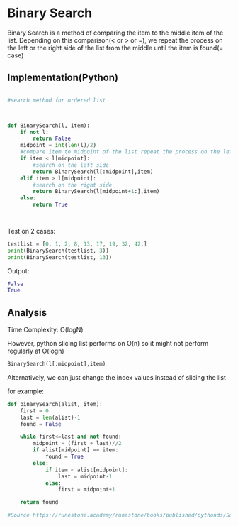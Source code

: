 # Binary Search

Binary Search is a method of comparing the item to the middle item of the list. Depending on this comparison(< or > or =), we repeat the process on the left or the right side of the list from the middle until the item is found(= case)


## Implementation(Python)

```python

#search method for ordered list 



def BinarySearch(l, item):
    if not l:
        return False
    midpoint = int(len(l)/2)
    #compare item to midpoint of the list repeat the process on the left or right from the middle side accordingly
    if item < l[midpoint]:
        #search on the left side  
        return BinarySearch(l[:midpoint],item)
    elif item > l[midpoint]:
        #search on the right side  
        return BinarySearch(l[midpoint+1:],item)
    else: 
        return True

  
```
Test on 2 cases: 

```python
testlist = [0, 1, 2, 8, 13, 17, 19, 32, 42,]
print(BinarySearch(testlist, 3))
print(BinarySearch(testlist, 13))
```

Output:

```python
False
True
```


## Analysis

Time Complexity: O(logN)

However, python slicing list performs on O(n) so it might not perform regularly at O(logn)

```python
BinarySearch(l[:midpoint],item)
```

Alternatively, we can just change the index values instead of slicing the list

for example: 

```python
def binarySearch(alist, item):
    first = 0
    last = len(alist)-1
    found = False

    while first<=last and not found:
        midpoint = (first + last)//2
        if alist[midpoint] == item:
            found = True
        else:
            if item < alist[midpoint]:
	            last = midpoint-1
            else:
	            first = midpoint+1

    return found

#Source https://runestone.academy/runestone/books/published/pythonds/SortSearch/TheBinarySearch.html
```

